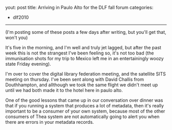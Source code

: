 yout: post
title: Arriving in Paulo Alto for the DLF fall forum
categories:
- dlf2010
---

(I'm posting some of these posts a few days after writing, but you'll get that, won't you)

It's five in the morning, and I'm well and truly jet lagged, but after the past week this is not the strangest I've been feeling so, it's not too bad (the immunisation shots for my trip to Mexico left me in an entertainingly woozy state Friday evening).

I'm over to cover the digital library federation meeting, and the satellite SITS meeting on thursday. I've been sent along with David Challis from Douthhampton, and allthough we took the same flight we didn't meet up until we had both made it to the hotel here in paulo alto. 

One of the good lessons that came up in our conversation over dinner was that if you running a system that produces a lot of metadata, then it's really important to be a consumer of your own system, because most of the other consumers of Thea system are not automatically going to alert you when there are errors in your metadata records.
  
